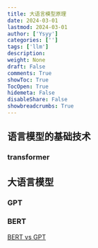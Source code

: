 ```yaml
---
title: 大语言模型原理
date: 2024-03-01
lastmod: 2024-03-01
author: ['Ysyy']
categories: ['']
tags: ['llm']
description: 
weight: None
draft: False
comments: True
showToc: True
TocOpen: True
hidemeta: False
disableShare: False
showbreadcrumbs: True
---
```

## 语言模型的基础技术

### transformer



## 大语言模型

### GPT

### BERT

[BERT vs GPT](https://www.zhihu.com/tardis/zm/art/607605399?source_id=1003)